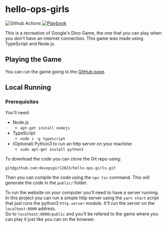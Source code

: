 # hello-ops-girls
![Github Actions](https://github.com/devopsgirl2023/hello-ops-girls/actions/workflows/prod-ci.yaml/badge.svg) [![Playbook](https://img.shields.io/badge/Document-blue.svg?maxAge=2592000)](https://github.com/devopsgirl2023/hello-ops-girls/blob/main/docs/playbook.md)

This is a recreation of Google's Dino Game, the one that you can play when you don't have an internet connection. This game was made using TypeScript and Node.js.

## Playing the Game
You can run the game going to the [GitHub page](https://devopsgirl2023.github.io/hello-ops-girls/).<br/>

## Local Running
### Prerequisites
You'll need:
* Node.js
    * `apt-get install nodejs`
* TypeScript
    * `node i -g typescript`
* (Optional) Python3 to run an http server on your machine:
    * `sudo apt-get install python3`

To download the code you can clone the Git repo using:
```git
git@github.com:devopsgirl2023/hello-ops-girls.git
```

Then you can compile the code using the `npx tsc` command. This will generate the code in the `public/` folder.

To run the website on your computer you'll need to have a server running. In this project you can run a simple http server using the `yarn start` script that just runs the python3 `http.server` module. It'll run the server on the `localhost:8000` address.<br/>
Go to `localhost:8000/public` and you'll be refered to the game where you can play it just like you can on the browser.
